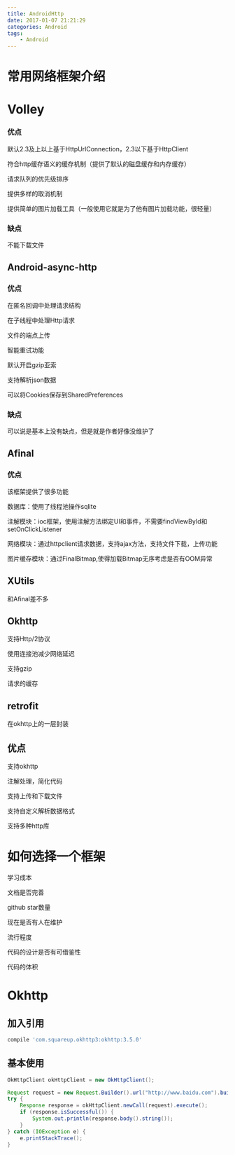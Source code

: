 ```yaml
---
title: AndroidHttp
date: 2017-01-07 21:21:29
categories: Android
tags: 
    - Android
---
```


# 常用网络框架介绍

# Volley

### 优点

默认2.3及上以上基于HttpUrlConnection，2.3以下基于HttpClient

符合http缓存语义的缓存机制（提供了默认的磁盘缓存和内存缓存）

请求队列的优先级排序

提供多样的取消机制

提供简单的图片加载工具（一般使用它就是为了他有图片加载功能，很轻量）

### 缺点

不能下载文件

## Android-async-http

### 优点

在匿名回调中处理请求结构

在子线程中处理Http请求

文件的端点上传

智能重试功能

默认开启gzip亚索

支持解析json数据

可以将Cookies保存到SharedPreferences

### 缺点

可以说是基本上没有缺点，但是就是作者好像没维护了

## Afinal

### 优点

该框架提供了很多功能

数据库：使用了线程池操作sqlite

注解模块：ioc框架，使用注解方法绑定UI和事件，不需要findViewById和setOnClickListener

网络模块：通过httpclient请求数据，支持ajax方法，支持文件下载，上传功能

图片缓存模块：通过FinalBitmap,使得加载Bitmap无序考虑是否有OOM异常

## XUtils

和Afinal差不多

## Okhttp

支持Http/2协议

使用连接池减少网络延迟

支持gzip

请求的缓存

## retrofit

在okhttp上的一层封装

## 优点

支持okhttp

注解处理，简化代码

支持上传和下载文件

支持自定义解析数据格式

支持多种http库

# 如何选择一个框架

学习成本

文档是否完善

github star数量

现在是否有人在维护

流行程度

代码的设计是否有可借鉴性

代码的体积

# Okhttp

## 加入引用

```groovy
compile 'com.squareup.okhttp3:okhttp:3.5.0'
```

## 基本使用

```java
OkHttpClient okHttpClient = new OkHttpClient();

Request request = new Request.Builder().url("http://www.baidu.com").build();
try {
    Response response = okHttpClient.newCall(request).execute();
    if (response.isSuccessful()) {
        System.out.println(response.body().string());
    }
} catch (IOException e) {
    e.printStackTrace();
}
```






